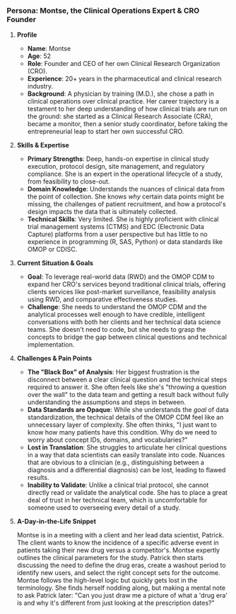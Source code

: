 ### Persona: Montse, the Clinical Operations Expert & CRO Founder

1.  **Profile**
    *   **Name**: Montse
    *   **Age**: 52
    *   **Role**: Founder and CEO of her own Clinical Research Organization (CRO).
    *   **Experience**: 20+ years in the pharmaceutical and clinical research industry.
    *   **Background**: A physician by training (M.D.), she chose a path in clinical operations over clinical practice. Her career trajectory is a testament to her deep understanding of how clinical trials are run on the ground: she started as a Clinical Research Associate (CRA), became a monitor, then a senior study coordinator, before taking the entrepreneurial leap to start her own successful CRO.

2.  **Skills & Expertise**
    *   **Primary Strengths**: Deep, hands-on expertise in clinical study execution, protocol design, site management, and regulatory compliance. She is an expert in the operational lifecycle of a study, from feasibility to close-out.
    *   **Domain Knowledge**: Understands the nuances of clinical data from the point of collection. She knows *why* certain data points might be missing, the challenges of patient recruitment, and how a protocol's design impacts the data that is ultimately collected.
    *   **Technical Skills**: Very limited. She is highly proficient with clinical trial management systems (CTMS) and EDC (Electronic Data Capture) platforms from a user perspective but has little to no experience in programming (R, SAS, Python) or data standards like OMOP or CDISC.

3.  **Current Situation & Goals**
    *   **Goal**: To leverage real-world data (RWD) and the OMOP CDM to expand her CRO's services beyond traditional clinical trials, offering clients services like post-market surveillance, feasibility analysis using RWD, and comparative effectiveness studies.
    *   **Challenge**: She needs to understand the OMOP CDM and the analytical processes well enough to have credible, intelligent conversations with both her clients and her technical data science teams. She doesn't need to code, but she needs to grasp the concepts to bridge the gap between clinical questions and technical implementation.

4.  **Challenges & Pain Points**
    *   **The "Black Box" of Analysis**: Her biggest frustration is the disconnect between a clear clinical question and the technical steps required to answer it. She often feels like she's "throwing a question over the wall" to the data team and getting a result back without fully understanding the assumptions and steps in between.
    *   **Data Standards are Opaque**: While she understands the *goal* of data standardization, the technical details of the OMOP CDM feel like an unnecessary layer of complexity. She often thinks, "I just want to know how many patients have this condition. Why do we need to worry about concept IDs, domains, and vocabularies?"
    *   **Lost in Translation**: She struggles to articulate her clinical questions in a way that data scientists can easily translate into code. Nuances that are obvious to a clinician (e.g., distinguishing between a diagnosis and a differential diagnosis) can be lost, leading to flawed results.
    *   **Inability to Validate**: Unlike a clinical trial protocol, she cannot directly read or validate the analytical code. She has to place a great deal of trust in her technical team, which is uncomfortable for someone used to overseeing every detail of a study.

5.  **A-Day-in-the-Life Snippet**

    Montse is in a meeting with a client and her lead data scientist, Patrick. The client wants to know the incidence of a specific adverse event in patients taking their new drug versus a competitor's. Montse expertly outlines the clinical parameters for the study. Patrick then starts discussing the need to define the drug eras, create a washout period to identify new users, and select the right concept sets for the outcome. Montse follows the high-level logic but quickly gets lost in the terminology. She finds herself nodding along, but making a mental note to ask Patrick later: "Can you just draw me a picture of what a 'drug era' is and why it's different from just looking at the prescription dates?"